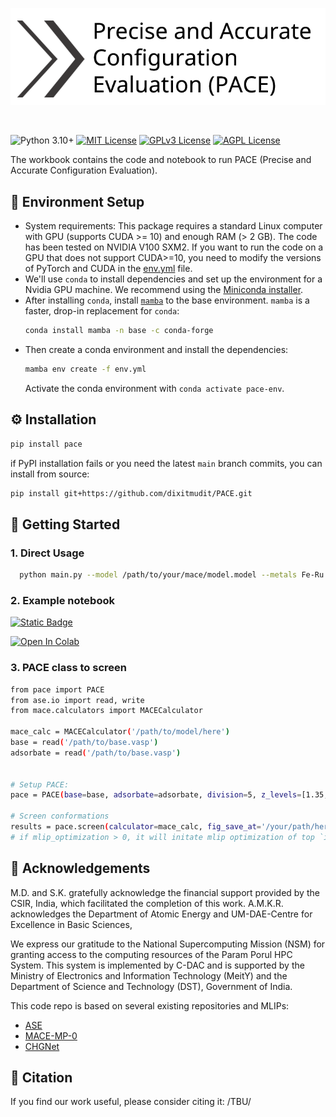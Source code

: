 <!-- <h1 align="center">PACE (Precise and Accurate Configuration Evaluation)</h1>

<h4 align="center">

</h4> -->

<p align="center">
  <img src="./logo_1.png" alt="Precise and Accurate Configuration Evaluation" width="600"/>
</p>
<br/>



![Python 3.10+](https://img.shields.io/badge/python-3.10%2B-3776AB?logo=python&logoColor=%23E9EAE8&color=%235C6216)
[![MIT License](https://img.shields.io/badge/License-MIT-green.svg)](https://choosealicense.com/licenses/mit/)
[![GPLv3 License](https://img.shields.io/badge/License-GPL%20v3-yellow.svg)](https://opensource.org/licenses/)
[![AGPL License](https://img.shields.io/badge/license-AGPL-blue.svg)](http://www.gnu.org/licenses/agpl-3.0)



The workbook contains the code and notebook to run PACE (Precise and Accurate Configuration Evaluation).


## 🚀 Environment Setup
- System requirements: This package requires a standard Linux computer with GPU (supports CUDA >= 10) and enough RAM (> 2 GB). The code has been tested on NVIDIA V100 SXM2. If you want to run the code on a GPU that does not support CUDA>=10, you need to modify the versions of PyTorch and CUDA in the [env.yml](env.yml) file.
- We'll use `conda` to install dependencies and set up the environment for a Nvidia GPU machine.
We recommend using the [Miniconda installer](https://docs.conda.io/projects/miniconda/en/latest/miniconda-other-installer-links.html).
- After installing `conda`, install [`mamba`](https://mamba.readthedocs.io/en/latest/) to the base environment. `mamba` is a faster, drop-in replacement for `conda`:
    ```bash
    conda install mamba -n base -c conda-forge
    ```
- Then create a conda environment and install the dependencies:
    ```bash
    mamba env create -f env.yml
    ```
    Activate the conda environment with `conda activate pace-env`.



## ⚙️ Installation

```sh
pip install pace
```

if PyPI installation fails or you need the latest `main` branch commits, you can install from source:

```sh
pip install git+https://github.com/dixitmudit/PACE.git
```
    
## 🧪 Getting Started

### 1. Direct Usage

```bash
  python main.py --model /path/to/your/mace/model.model --metals Fe-Ru Fe-Mo --adsorbates Li2S Li2S2 --device cuda
```

### 2. Example notebook
[![Static Badge](https://img.shields.io/badge/google_colab-open_in_colab?style=flat-square&logo=googlecolab)](https://github.com/dixitmudit/PACE/blob/main/examples/pace-results.ipynb)

[![Open In Colab](https://colab.research.google.com/assets/colab-badge.svg)](https://github.com/dixitmudit/PACE/blob/main/examples/pace-results.ipynb)

### 3. PACE class to screen
```bash
from pace import PACE
from ase.io import read, write
from mace.calculators import MACECalculator

mace_calc = MACECalculator('/path/to/model/here')
base = read('/path/to/base.vasp')
adsorbate = read('/path/to/base.vasp')


# Setup PACE:
pace = PACE(base=base, adsorbate=adsorbate, division=5, z_levels=[1.35, 1.75]) # z_levels: distance of adsorbate from base in Angstroms

# Screen conformations
results = pace.screen(calculator=mace_calc, fig_save_at='/your/path/here', mlip_optimization=3)
# if mlip_optimization > 0, it will initate mlip optimization of top `input: integer` (by_default: 20) structures.


```

## 🌈 Acknowledgements

M.D. and S.K. gratefully acknowledge the financial support provided by the CSIR, India, which facilitated the completion of this work. A.M.K.R. acknowledges the Department of Atomic Energy and UM-DAE-Centre for Excellence in Basic Sciences, 

We express our gratitude to the National Supercomputing Mission (NSM) for granting access to the computing resources of the Param Porul HPC System. This system is implemented by C-DAC and is supported by the Ministry of Electronics and Information Technology (MeitY) and the Department of Science and Technology (DST), Government of India.

This code repo is based on several existing repositories and MLIPs:
* [ASE](https://gitlab.com/ase/ase)
* [MACE-MP-0](https://github.com/ACEsuit/mace)
* [CHGNet](https://github.com/CederGroupHub/chgnet/)


## 📝 Citation
If you find our work useful, please consider citing it:
 /TBU/
```bibtex


```
